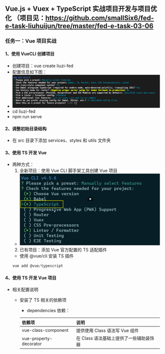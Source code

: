 ## Vue.js + Vuex + TypeScript 实战项目开发与项目优化 （项目见：<https://github.com/smallSix6/fed-e-task-liuhuijun/tree/master/fed-e-task-03-06>

### 任务一：Vue 项目实战
#### 1、使用 VueCLI 创建项目
+ 创建项目：vue create liuzi-fed
+ 配置信息如下图：
+ ![](../images/vueCLI初试配置.png)
+ cd liuzi-fed
+ npm run serve
#### 2、调整初始目录结构
+ 在 src 目录下添加 services、styles 和 utils 文件夹
#### 3、使用 TS 开发 Vue 
+ 两种方式：
  1. 全新项目：使用 Vue CLI 脚手架工具创建 Vue 项目
  + ![](../images/vueCLITS.png)
  2. 已有项目：添加 Vue 官方配置的 TS 适配插件
  + 使用 @vue/cli 安装 TS 插件
  ```js
  vue add @vue/typescript
  ```
#### 4、使用 TS 开发 Vue 项目
+ 相关配置说明
  + 安装了 TS 相关的依赖项
    + dependencies 依赖：

    | 依赖项                        |  说明            |
    |-----                         |----             |
    |vue-class-component           |提供使用 Class 语法写 Vue 组件|
    |vue-property-decorator        |在 Class 语法基础上提供了一些辅助装饰器|


